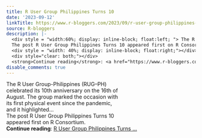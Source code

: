 ```yaml
---
title: R User Group Philippines Turns 10
date: '2023-09-12'
linkTitle: https://www.r-bloggers.com/2023/09/r-user-group-philippines-turns-10/
source: R-bloggers
description: |-
  <div style = "width:60%; display: inline-block; float:left; "> The R User Group-Philippines (RUG–PH) celebrated its 10th anniversary on the 16th of August. The group marked the occasion with its first physical event since the pandemic, and it highlighted...<br />
  The post R User Group Philippines Turns 10 appeared first on R Consortium.</div>
  <div style = "width: 40%; display: inline-block; float:right;"></div>
  <div style="clear: both;"></div>
  <strong>Continue reading</strong>: <a href="https://www.r-bloggers.com/2023/09/r-user-group-philippines-turns-10/">R User Group Philippines Turns ...
disable_comments: true
---
```

<div style = "width:60%; display: inline-block; float:left; "> The R User Group-Philippines (RUG–PH) celebrated its 10th anniversary on the 16th of August. The group marked the occasion with its first physical event since the pandemic, and it highlighted...<br />
The post R User Group Philippines Turns 10 appeared first on R Consortium.</div>
<div style = "width: 40%; display: inline-block; float:right;"></div>
<div style="clear: both;"></div>
<strong>Continue reading</strong>: <a href="https://www.r-bloggers.com/2023/09/r-user-group-philippines-turns-10/">R User Group Philippines Turns ...